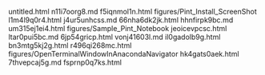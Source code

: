untitled.html
n11i7oorg8.md
f5iqnmol1n.html
figures/Pint_Install_ScreenShot
l1m4l9q0r4.html
j4ur5unhcss.md
66nha6dk2jk.html
hhnfirpk9bc.md
um315ej1ei4.html
figures/Sample_Pint_Notebook
jeoicevpcsc.html
ltar0pui5bc.md
6jp54gricp.html
vonj41603l.md
il0gadolb9g.html
bn3mtg5kj2g.html
r496qi268mc.html
figures/OpenTerminalWindowInAnacondaNavigator
hk4gats0aek.html
7thvepcaj5g.md
fsprnp0q7ks.html